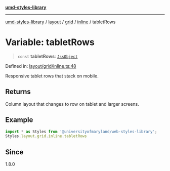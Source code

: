 [**umd-styles-library**](../../../../../../README.md)

***

[umd-styles-library](../../../../../../modules.md) / [layout](../../../../../README.md) / [grid](../../../README.md) / [inline](../README.md) / tabletRows

# Variable: tabletRows

> `const` **tabletRows**: [`JssObject`](../../../../../../utilities/namespaces/transform/type-aliases/JssObject.md)

Defined in: [layout/grid/inline.ts:48](https://github.com/UMD-Digital/design-system/blob/ada30a44686a89a90941bbd44a6f156101fc9b44/packages/styles/source/layout/grid/inline.ts#L48)

Responsive tablet rows that stack on mobile.

## Returns

Column layout that changes to row on tablet and larger screens.

## Example

```typescript
import * as Styles from '@universityofmaryland/web-styles-library';
Styles.layout.grid.inline.tabletRows
```

## Since

1.8.0
